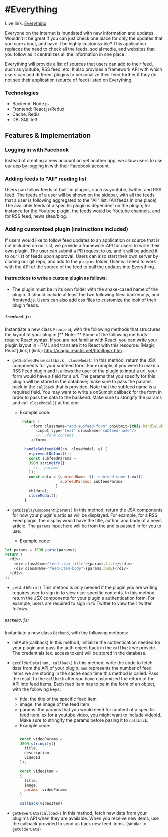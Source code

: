 # #Everything

Live link: [Everything][app_link]

[app_link]: http://everything.lilykwan.me:3000

Everyone on the internet is inundated with new information and updates. Wouldn’t it be great if you can just check one place for only the updates that you care about, and have it be highly customizable? This application replaces the need to check all the feeds, social media, and websites that you follow as it centralizes all the information in one place.

Everything will provide a list of sources that users can add to their feed, such as youtube, RSS feed, etc. It also provides a framework API with which users can add different plugins to personalize their feed further if they do not see their application (source of feed) listed on Everything.

### Technologies

- Backend: Node.js
- Frontend: React.js/Redux
- Cache: Redis
- DB: SQLite3

## Features & Implementation

### Logging in with Facebook

Instead of creating a new account on yet another app, we allow users to use our app by logging in with their Facebook account.

### Adding feeds to "All" reading list

Users can follow feeds of built-in plugins, such as youtube, twitter, and RSS feed. The feeds of a user will be shown on the sidebar, with all the feeds that a user is following aggregated to the "All" list. (All feeds in one place)
The available feeds of a specific plugin is dependent on the plugin; for instance for the Youtube plugin, the feeds would be Youtube channels, and for RSS feed, news sites/blog.

### Adding customized plugin (instructions included)

If users would like to follow feed updates to an application or source that is not included on our list, we provide a framework API for users to write their own plugin. The user can submit a PR request to us, and it will be added it to our list of feeds upon approval. Users can also start their own server by cloning our git repo, and add to the `plugins` folder. User will need to work with the API of the source of the feed to pull the updates into Everything.

#### Instructions to write a custom plugin as follows:
- The plugin must be in its own folder with the snake-cased name of the plugin. It should include at least the two following files: backend.js, and frontend.js. Users can also add css files to customize the look of their plugin feeds.

##### `frontend.js`:
Instantiate a new class `Frontend`, with the following methods that structures the layout of your plugin:
(** Note: ** Some of the following methods require React syntax. If you are not familiar with React, you can write your plugin layout in HTML and translate it to React with this resource: [Magic React][link])
[link]: http://magic.reactjs.net/htmltojsx.htm

  * `getSubfeedForm(callback, closeModal)`
In this method, return the JSX components for your subfeed form. For example, if you were to make a RSS Feed plugin and it allows the user of the plugin to input a url, your form would have a field for a url. The params that you specify for this plugin will be stored in the database; make sure to pass the params back in the `callback` that is provided.
Note that the subfeed name is a required field.
You may want to write a onSumbit callback for the form in order to pass the data to the backend.
Make sure to stringify the params and call `closeModal()` at the end

    - Example code:
       ```js
        return (
            <form className="add-subfeed-form" onSubmit={this.handleSubfeedAdd.bind(this, cb, closeModal)}>
              <input type="text" className="subfeed-name"/>
              //...form content
            </form>
        ```

        ```js
          handleSubfeedAdd(cb, closeModal, e) {
            e.preventDefault();
            const subfeedParams =
            JSON.stringify({
              //...params
            });
            const data = {subfeedName: $('.subfeed-name').val(),
                          subfeedParams: subfeedParams
                        };
            cb(data);
            closeModal();
          }

        ```

  * `getDisplayComponent(params)`
In this method, return the JSX components for how your plugin's articles will be displayed. For example, for a RSS Feed plugin, the display would have the title, author, and body of a news article. The `params` input here will be from the and is passed in for you to use.
    - Example code:
  ```js
  let params = JSON.parse(params);
  return (
    <div>
      <div className="feed-item-title">{params.title}</div>
      <div className="feed-item-body">{params.body}</div>  
    </div>
  );
  ```

  * `getAuthForm()`
This method is only needed if the plugin you are writing requires user to sign in to view user specific contents.
In this method, return the JSX components for your plugin's authentication form. For example, users are required to sign in to Twitter to view their twitter follows.

##### `backend.js`:
Instantiate a new class `Backend`, with the following methods:

  * initAuth(callback)
In this method, initialize the authentication needed for your plugin and pass the auth object back in the `callback` we provide. The credentials (ex. access token) will be stored in the database.

  * `getOlderData(num, callback)`
In this method, write the code to fetch data from the API of your plugin. `num` represents the number of feed items we are storing in the cache each time this method is called. Pass the result to the `callback` after you have customized the return of the API into feed items.
Each feed item has to be in the form of an object, with the following keys:
    - title: the title of the specific feed item
    - image: the image of the feed item
    - params: the params that you would need for content of a specific feed item. ex for a youtube video, you might want to include videoId. Make sure to stringify the params before pasing it to `callback`.
    - Example code:
      ```js

      const videoParams =
      JSON.stringify({
        title,
        description,
        videoId
      });

      const videoItem =
      {
        title,
        image,
        params: videoParams
      }

      callback(videoItem)
      ```

  * `getNewerData(callback)`
  In this method, fetch new data from your plugin's API when they are available. When you receive new items, use the callback provided to send us back new feed items. (similar to `getOlderData`)
